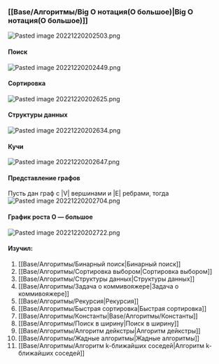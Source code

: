 
### [[Base/Алгоритмы/Big O нотация(О большое)\|Big O нотация(О большое)]]


![Pasted image 20221220202503.png](/img/user/Files/Image/Pasted%20image%2020221220202503.png)

#### Поиск
![Pasted image 20221220202449.png](/img/user/Files/Image/Pasted%20image%2020221220202449.png)

#### Сортировка
![Pasted image 20221220202625.png](/img/user/Files/Image/Pasted%20image%2020221220202625.png)

#### Структуры данных
![Pasted image 20221220202634.png](/img/user/Files/Image/Pasted%20image%2020221220202634.png)

#### Кучи
![Pasted image 20221220202647.png](/img/user/Files/Image/Pasted%20image%2020221220202647.png)

#### Представление графов
Пусть дан граф с |V| вершинами и |E| ребрами, тогда
![Pasted image 20221220202704.png](/img/user/Files/Image/Pasted%20image%2020221220202704.png)

#### График роста O — большое
![Pasted image 20221220202722.png](/img/user/Files/Image/Pasted%20image%2020221220202722.png)

#### Изучил:
1. [[Base/Алгоритмы/Бинарный поиск\|Бинарный поиск]]
2. [[Base/Алгоритмы/Сортировка выбором\|Сортировка выбором]]
3. [[Base/Алгоритмы/Структуры данных\|Структуры данных]]
4. [[Base/Алгоритмы/Задача о коммивояжере\|Задача о коммивояжере]]
5. [[Base/Алгоритмы/Рекурсия\|Рекурсия]]
6. [[Base/Алгоритмы/Быстрая сортировка\|Быстрая сортировка]]
7. [[Base/Алгоритмы/Константы\|Base/Алгоритмы/Константы]]
8. [[Base/Алгоритмы/Поиск в ширину\|Поиск в ширину]]
9. [[Base/Алгоритмы/Алгоритм дейкстры\|Алгоритм дейкстры]]
10. [[Base/Алгоритмы/Жадные алгоритмы\|Жадные алгоритмы]]
11. [[Base/Алгоритмы/Алгоритм k-ближайших соседей\|Алгоритм k-ближайших соседей]]

